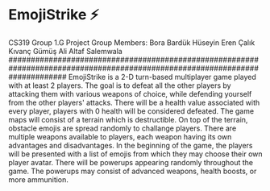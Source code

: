 # EmojiStrike ⚡️
CS319 Group 1.G Project
Group Members: Bora Bardük	Hüseyin Eren Çalık	Kıvanç Gümüş	Ali Altaf Salemwala
#############################################################################################################################
EmojiStrike is a 2-D turn-based multiplayer game played with at least 2 players.  The goal is to defeat all the other players by attacking them with various weapons of choice, while defending yourself from the other players' attacks. There will be a health value associated with every player, players with 0 health will be considered defeated.  The game maps will consist of a terrain which is destructible. On top of the terrain, obstacle emojis are spread randomly to challange players. There are multiple weapons available to players, each weapon having its own advantages and disadvantages.  In the beginning of the game, the players will be presented with a list of emojis from which they may choose their own player avatar. There will be powerups appearing randomly throughout the game. The powerups may consist of advanced weapons, health boosts, or more ammunition.  
